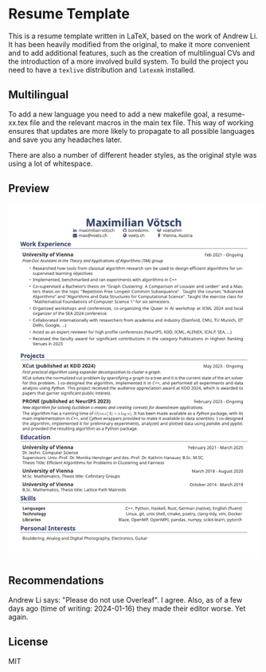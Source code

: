 # Resume Template

This is a resume template written in LaTeX, based on the work of Andrew Li. It has been heavily modified from the original, to make it more convenient and to add additional features, such as the creation of multilingual CVs and the introduction of a more involved build system. To build the project you need to have a `texlive` distribution and `latexmk` installed.

## Multilingual 
To add a new language you need to add a new makefile goal, a resume-xx.tex file and the relevant macros in the main tex file. This way of working ensures that updates are more likely to propagate to all possible languages and save you any headaches later.

There are also a number of different header styles, as the original style was using a lot of whitespace.

## Preview

![resume](resume.png)

## Recommendations

Andrew Li says: "Please do not use Overleaf". I agree. Also, as of a few days ago (time of writing: 2024-01-16) they made their editor worse. Yet again.

## License

MIT